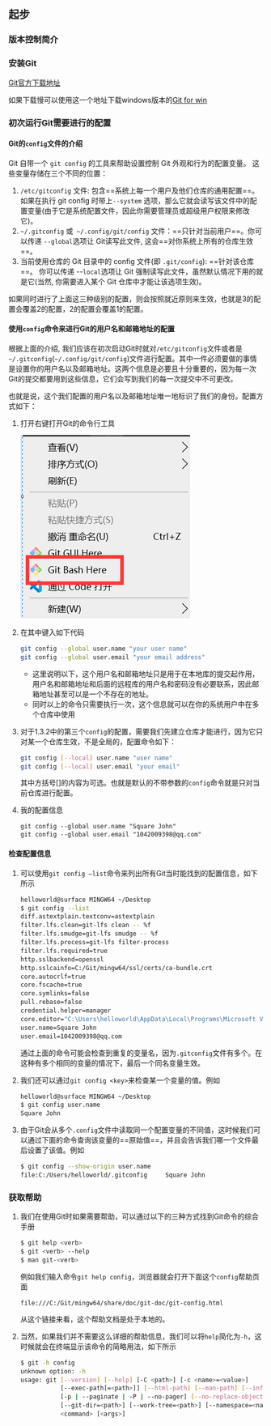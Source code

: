 ## 起步

### 版本控制简介

### 安装Git

[Git官方下载地址](https://git-scm.com/download)

如果下载慢可以使用这一个地址下载windows版本的[Git for win](https://npm.taobao.org/mirrors/git-for-windows/)

### 初次运行Git需要进行的配置

#### Git的`config`文件的介绍

Git 自带一个 `git config` 的工具来帮助设置控制 Git 外观和行为的配置变量。 这些变量存储在三个不同的位置：

1. `/etc/gitconfig` 文件: 包含==系统上每一个用户及他们仓库的通用配置==。 如果在执行 git config 时带上`--system` 选项，那么它就会读写该文件中的配置变量(由于它是系统配置文件，因此你需要管理员或超级用户权限来修改它)。
2. `~/.gitconfig` 或` ~/.config/git/config` 文件：==只针对当前用户==。你可以传递 `--global`选项让 Git读写此文件, 这会==对你系统上所有的仓库生效==。
3. 当前使用仓库的 Git 目录中的 config 文件(即 `.git/config`): ==针对该仓库==。 你可以传递 --`local`选项让 Git 强制读写此文件，虽然默认情况下用的就是它(当然, 你需要进入某个 Git 仓库中才能让该选项生效)。

如果同时进行了上面这三种级别的配置，则会按照就近原则来生效，也就是3的配置会覆盖2的配置，2的配置会覆盖1的配置。

#### 使用`config`命令来进行Git的用户名和邮箱地址的配置

根据上面的介绍, 我们应该在初次启动Git时就对`/etc/gitconfig`文件或者是`~/.gitconfig`(`~/.config/git/config`)文件进行配置。其中一件必须要做的事情是设置你的用户名以及邮箱地址。这两个信息是必要且十分重要的，因为每一次Git的提交都要用到这些信息，它们会写到我们的每一次提交中不可更改。

也就是说，这个我们配置的用户名以及邮箱地址唯一地标识了我们的身份。配置方式如下：

1. 打开右键打开Git的命令行工具

	![image-20200523181209947](assets/image-20200523181209947.png)

2. 在其中键入如下代码

	```bash
	git config --global user.name "your user name"
	git config --global user.email "your email address"
	```

	- 这里说明以下，这个用户名和邮箱地址只是用于在本地库的提交起作用，用户名和邮箱地址和后面的远程库的用户名和密码没有必要联系，因此邮箱地址甚至可以是一个不存在的地址。
	- 同时以上的命令只需要执行一次，这个信息就可以在你的系统用户中在多个仓库中使用

3. 对于1.3.2中的第三个`config`的配置，需要我们先建立仓库才能进行，因为它只对某一个仓库生效，不是全局的，配置命令如下：

	```bash
	git config [--local] user.name "user name"
	git config [--local] user.email "your email"
	```

	其中方括号[]的内容为可选。也就是默认的不带参数的`config`命令就是只对当前仓库进行配置。

4. 我的配置信息

	```
	git config --global user.name "Square John"
	git config --global user.email "1042009398@qq.com"
	```

#### 检查配置信息

1. 可以使用`git config –list`命令来列出所有Git当时能找到的配置信息，如下所示

   ```bash
   helloworld@surface MINGW64 ~/Desktop
   $ git config --list
   diff.astextplain.textconv=astextplain
   filter.lfs.clean=git-lfs clean -- %f
   filter.lfs.smudge=git-lfs smudge -- %f
   filter.lfs.process=git-lfs filter-process
   filter.lfs.required=true
   http.sslbackend=openssl
   http.sslcainfo=C:/Git/mingw64/ssl/certs/ca-bundle.crt
   core.autocrlf=true
   core.fscache=true
   core.symlinks=false
   pull.rebase=false
   credential.helper=manager
   core.editor="C:\Users\helloworld\AppData\Local\Programs\Microsoft VS Code\Code.exe" --wait
   user.name=Square John
   user.email=1042009398@qq.com
   ```

   通过上面的命令可能会检查到重复的变量名，因为`.gitconfig`文件有多个。在这种有多个相同的变量的情况下，最后一个同名变量生效。

2. 我们还可以通过`git config <key>`来检查某一个变量的值。例如

   ```bash
   helloworld@surface MINGW64 ~/Desktop
   $ git config user.name
   Square John
   ```

3. 由于Git会从多个`.config`文件中读取同一个配置变量的不同值，这时候我们可以通过下面的命令查询该变量的==原始值==，并且会告诉我们哪一个文件最后设置了该值。例如

   ```bash
   $ git config --show-origin user.name
   file:C:/Users/helloworld/.gitconfig     Square John
   ```

### 获取帮助

1. 我们在使用Git时如果需要帮助，可以通过以下的三种方式找到Git命令的综合手册

   ```bash
   $ git help <verb>
   $ git <verb> --help
   $ man git-<verb>
   ```

   例如我们输入命令`git help config`，浏览器就会打开下面这个`config`帮助页面

   ```text
   file:///C:/Git/mingw64/share/doc/git-doc/git-config.html
   ```

   从这个链接来看，这个帮助文档是处于本地的。

2. 当然，如果我们并不需要这么详细的帮助信息，我们可以将`help`简化为`-h`，这时候就会在终端显示该命令的简略用法，如下所示

   ```bash
   $ git -h config
   unknown option: -h
   usage: git [--version] [--help] [-C <path>] [-c <name>=<value>]
              [--exec-path[=<path>]] [--html-path] [--man-path] [--info-path]
              [-p | --paginate | -P | --no-pager] [--no-replace-objects] [--bare]
              [--git-dir=<path>] [--work-tree=<path>] [--namespace=<name>]
              <command> [<args>]
   
   ```

   


